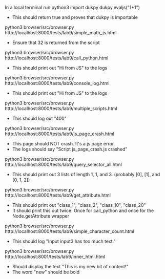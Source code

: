 In a local terminal
run python3
import dukpy
dukpy.evaljs("1+1")
- This should return true and proves that dukpy is importable

python3 browser/src/browser.py http://localhost:8000/tests/lab9/simple_math_js.html
- Ensure that 32 is returned from the script

python3 browser/src/browser.py http://localhost:8000/tests/lab9/call_python.html
- This should print out "Hi from JS" to the logs

python3 browser/src/browser.py http://localhost:8000/tests/lab9/console_log.html
- This should print out "Hi from JS" to the logs

python3 browser/src/browser.py http://localhost:8000/tests/lab9/multiple_scripts.html
- This should log out "400"

python3 browser/src/browser.py http://localhost:8000/tests/lab9/js_page_crash.html
- This page should NOT crash. It's a js page error.
- The logs should say "Script js_page_crash.js crashed"

python3 browser/src/browser.py http://localhost:8000/tests/lab9/query_selector_all.html
- This should print out 3 lists of length 1, 1, and 3. (probably \[0], \[1], and \[0, 1, 2])

python3 browser/src/browser.py http://localhost:8000/tests/lab9/get_attribute.html
- This should print out "class_1", "class_2", "class_10", "class_20"
- It should print this out twice. Once for call_python and once for the Node.getAttribute wrapper

python3 browser/src/browser.py http://localhost:8000/tests/lab9/simple_character_count.html
- This should log "Input input3 has too much text."

python3 browser/src/browser.py http://localhost:8001/tests/lab9/inner_html.html
- Should display the text "This is my new bit of content!"
- The word "new" should be bold